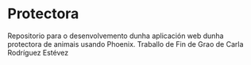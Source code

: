 # Protectora
Repositorio para o desenvolvemento dunha aplicación web dunha protectora de animais usando Phoenix. Traballo de Fin de Grao de Carla Rodríguez Estévez

